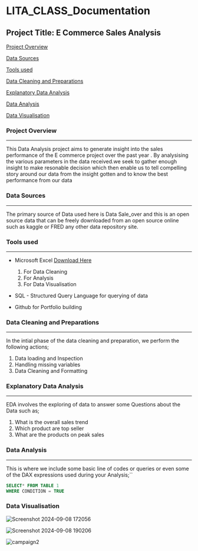 # LITA_CLASS_Documentation

## Project Title: E Commerce Sales Analysis

[Project Overview](project-overview)

[Data Sources](data-sources)

[Tools used](tools-used)

[Data Cleaning and Preparations](data-cleaning-preparations)

[Explanatory Data Analysis](explanatory-data-analysis)

[Data Analysis](data-analysis)

[Data Visualisation](data-visualisation)

### Project Overview
_ _ _
This Data Analysis project aims to generate insight into the sales performance of the E commerce project over the past year . By analysising the various parameters in the data received.we seek to gather enough insight to make resonable decision which then enable us to tell compelling story around our data from the insight gotten and to know the best performance from our data 

### Data Sources
- - -
The primary source of Data used here is Data Sale_over and this is an open source data that can be freely downloaded from an open source online such as kaggle or FRED any other data repository site.

### Tools used
- - -
- Microsoft Excel [Download Here](https://www.microsoft.com)
    1. For Data Cleaning
    2. For Analysis
    3. For Data Visualisation
      
- SQL - Structured Query Language for querying of data
- Github for Portfolio building

### Data Cleaning and Preparations
- - -
  In the intial phase of the data cleaning and preparation, we perform the following actions;
   1. Data loading and Inspection
   2. Handling missing variables
   3. Data Cleaning and Formatting

### Explanatory Data Analysis
- - -
  EDA involves the exploring of data to answer some Questions about the Data such as;
   1. What is the overall sales trend
   2. Which product are top seller
   3. What are the products on peak sales

### Data Analysis 
- - -
This is where we include some basic line of codes or queries or even some of the DAX expressions used during your Analysis;``

```SQL
SELECT* FROM TABLE 1
WHERE CONDITION = TRUE
```

### Data Visualisation
![Screenshot 2024-09-08 172056](https://github.com/user-attachments/assets/7f8702a3-124b-47d5-b38c-2d180bbe1dbc)

![Screenshot 2024-09-08 190206](https://github.com/user-attachments/assets/a9848504-082a-4867-9a68-6ed187d1cf7d)

![campaign2](https://github.com/user-attachments/assets/2061e01d-c83e-46cc-9c7e-42d6adce2d12)


